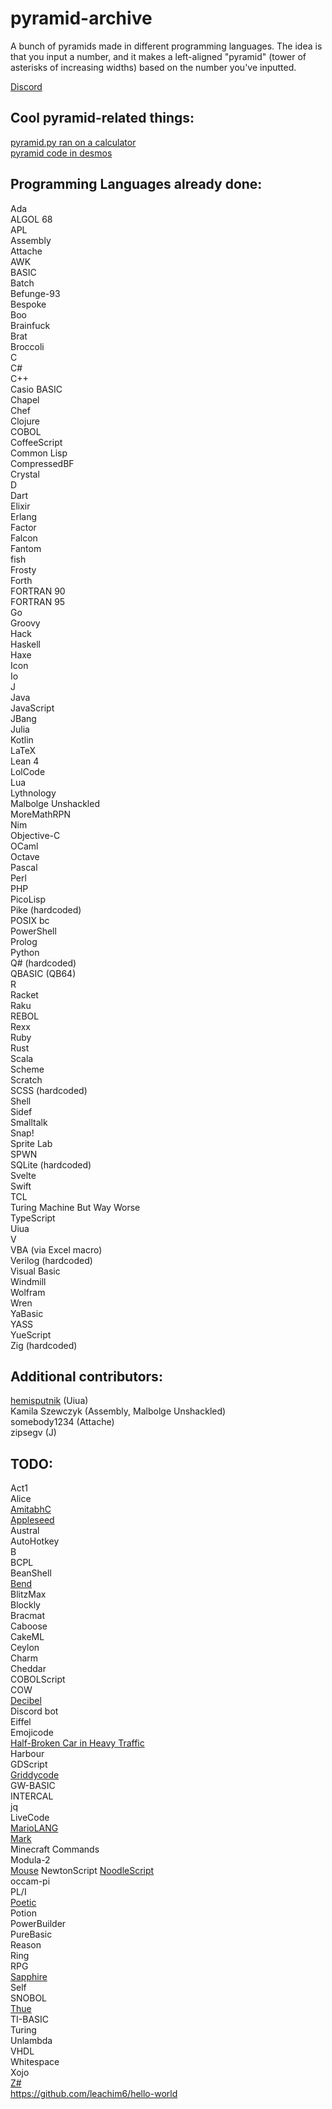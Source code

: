 # pyramid-archive
A bunch of pyramids made in different programming languages. The idea is that you input a number, and it makes a left-aligned "pyramid" (tower of asterisks of increasing widths) based on the number you've inputted. 
  
[Discord](https://discord.gg/Ex44TjeU3Y)

## Cool pyramid-related things:
[pyramid.py ran on a calculator](https://youtu.be/JQqT5u8wZeE)  
[pyramid code in desmos](https://www.desmos.com/calculator/grods4qbsy)

## Programming Languages already done:
Ada  
ALGOL 68  
APL  
Assembly  
Attache  
AWK  
BASIC  
Batch  
Befunge-93  
Bespoke  
Boo  
Brainfuck  
Brat  
Broccoli  
C  
C#  
C++  
Casio BASIC  
Chapel  
Chef  
Clojure  
COBOL  
CoffeeScript  
Common Lisp  
CompressedBF  
Crystal   
D  
Dart  
Elixir  
Erlang  
Factor  
Falcon  
Fantom  
fish  
Frosty  
Forth  
FORTRAN 90  
FORTRAN 95  
Go  
Groovy  
Hack  
Haskell  
Haxe  
Icon  
Io  
J  
Java  
JavaScript  
JBang  
Julia  
Kotlin  
LaTeX  
Lean 4  
LolCode  
Lua   
Lythnology  
Malbolge Unshackled  
MoreMathRPN  
Nim  
Objective-C  
OCaml  
Octave  
Pascal  
Perl  
PHP  
PicoLisp  
Pike (hardcoded)  
POSIX bc  
PowerShell  
Prolog  
Python  
Q# (hardcoded)  
QBASIC (QB64)  
R  
Racket  
Raku  
REBOL  
Rexx  
Ruby  
Rust  
Scala  
Scheme   
Scratch  
SCSS (hardcoded)  
Shell  
Sidef  
Smalltalk  
Snap!  
Sprite Lab  
SPWN  
SQLite (hardcoded)  
Svelte  
Swift  
TCL  
Turing Machine But Way Worse  
TypeScript  
Uiua  
V  
VBA (via Excel macro)  
Verilog (hardcoded)  
Visual Basic  
Windmill  
Wolfram  
Wren  
YaBasic  
YASS    
YueScript  
Zig (hardcoded)  

## Additional contributors:  
[hemisputnik](https://512b.dev/) (Uiua)  
Kamila Szewczyk (Assembly, Malbolge Unshackled)  
somebody1234 (Attache)  
zipsegv (J)  

## TODO:
Act1  
Alice  
[AmitabhC](https://jay123anta.github.io/amitabhc/editor.html)  
[Appleseed](https://github.com/dloscutoff/appleseed)  
Austral  
AutoHotkey  
B  
BCPL  
BeanShell  
[Bend](https://github.com/HigherOrderCO/Bend/tree/main)  
BlitzMax  
Blockly  
Bracmat  
Caboose  
CakeML  
Ceylon  
Charm  
Cheddar  
COBOLScript  
COW  
[Decibel](https://github.com/DaemonNillia/Decibel)  
Discord bot  
Eiffel  
Emojicode  
[Half-Broken Car in Heavy Traffic](https://tio.run/#hbcht)  
Harbour  
GDScript  
[Griddycode](https://github.com/face-hh/griddycode)   
GW-BASIC  
INTERCAL  
jq  
LiveCode  
[MarioLANG](https://esolangs.org/wiki/MarioLANG)  
[Mark](https://esolangs.org/wiki/Mark)  
Minecraft Commands  
Modula-2  
[Mouse](https://en.wikipedia.org/wiki/Mouse_(programming_language))  
NewtonScript  
[NoodleScript](https://github.com/OfficialCodeNoodles/NoodleScript)  
occam-pi  
PL/I  
[Poetic](https://esolangs.org/wiki/Poetic_(esolang))  
Potion  
PowerBuilder  
PureBasic  
Reason  
Ring  
RPG   
[Sapphire](https://github.com/foxzyt/Sapphire)  
Self  
SNOBOL  
[Thue](https://esolangs.org/wiki/Thue)  
TI-BASIC  
Turing  
Unlambda  
VHDL  
Whitespace  
Xojo  
[Z#](https://github.com/sam-astro/Z-Sharp)  
https://github.com/leachim6/hello-world
